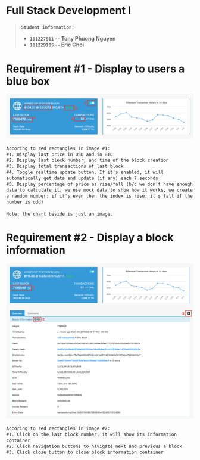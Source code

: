 # Full Stack Development I
>**`Student information:`**
>- **`101227911` -- Tony Phuong Nguyen**
>- **`101229105` -- Eric Choi**

# Requirement #1 - Display to users a blue box
![Blue box](images/wireframe-1.png)

```language
Accoring to red rectangles in image #1:
#1. Display last price in USD and in BTC
#2. Display last block number, and time of the block creation
#3. Display total transactions of last block
#4. Toggle realtime update button. If it's enabled, it will automatically get data and update (if any) each 7 seconds
#5. Display percentage of price as rise/fall (b/c we don't have enough data to calculate it, we use mock data to show how it works, we create a random number: if it's even then the index is rise, it's fall if the number is odd)

Note: the chart beside is just an image.
```

# Requirement #2 - Display a block information
![Block information](images/wireframe-2.png)

```language
Accoring to red rectangles in image #2:
#1. Click on the last block number, it will show its information container
#2. Click navigation buttons to navigate next and previous a block
#3. Click close button to close block information container
```